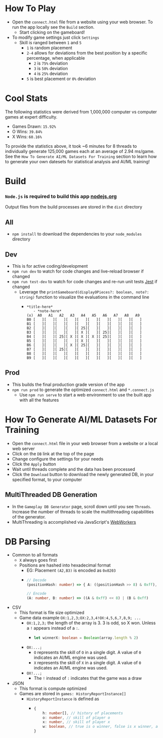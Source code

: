# How To Play

-	Open the `connect.html` file from a website using your web browser. To run the app locally see the `Build` section.
	-	Start clicking on the gameboard!
-	To modify game settings just click `Settings`
	-	Skill is ranged between `1` and `5`
		-	`1` is random placement
		-	`2-4` allows for deviations from the best position by a specific percentage, when applicable
			-	`2` is `75%` deviation
			-	`3` is `50%` deviation
			-	`4` is `25%` deviation
		-	`5` is best placement or `0%` deviation

# Cool Stats

The following statistics were derived from 1,000,000 computer vs computer games at expert difficulty. 

-	Games Drawn: `15.92%`
-	O Wins: `39.84%`
-	X Wins: `60.16%`

To provide the statistics above, it took ~6 minutes for 8 threads to individually generate 125,000 games each at an average of 2.94 ms/game. See the `How To Generate AI/ML Datasets For Training` section to learn how to generate your own datesets for statistical analysis and AI/ML training!

# Build

### `Node.js` is required to build this app [nodejs.org](https://nodejs.org)

Output files from the build processes are stored in the `dist` directory

## All
-	`npm install` to download the dependencies to your `node_modules` directory

## Dev
-	This is for active coding/development
-	`npm run dev` to watch for code changes and live-reload browser if changed
-	`npm run test-dev` to watch for code changes and re-run unit tests [Jest](https://jestjs.io) if changed
	-	Leverage the `printGameboard(displayOPieces?: boolean, note?: string)` function to visualize the evaluations in the command line
		-	```
			*title-here*
			   - *note-here*
			(x)  A0   A1   A2   A3   A4   A5   A6   A7   A8   A9
			B0 [   ][   ][   ][   ][   ][   ][   ][   ][   ][   ]
			B1 [   ][   ][   ][   ][   ][   ][   ][   ][   ][   ]
			B2 [   ][   ][   ][   ][ 25][   ][   ][   ][   ][   ]
			B3 [   ][   ][   ][   ][ X ][   ][ 25][   ][   ][   ]
			B4 [   ][   ][ 25][ X ][ X ][ X ][ 25][   ][   ][   ]
			B5 [   ][   ][   ][   ][ X ][   ][   ][   ][   ][   ]
			B6 [   ][   ][   ][ X ][ 25][   ][   ][   ][   ][   ]
			B7 [   ][   ][ 25][   ][   ][   ][   ][   ][   ][   ]
			B8 [   ][   ][   ][   ][   ][   ][   ][   ][   ][   ]
			B9 [   ][   ][   ][   ][   ][   ][   ][   ][   ][   ]
			```

## Prod
-	This builds the final production grade version of the app
-	`npm run prod` to generate the optimized `connect.html` and `*.connect.js`
	-	Use `npm run serve` to start a web environment to use the built app with all the features

# How To Generate AI/ML Datasets For Training

-	Open the `connect.html` file in your web browser from a website or a local web server
-	Click on the `DB` link at the top of the page
-	Change configure the settings for your needs
-	Click the `Apply` button
-	Wait until threads complete and the data has been processed
-	Click the `Download` button to download the newly generated DB, in your specified format, to your computer

## MultiThreaded DB Generation

-	In the `Gameplay DB Generator` page, scroll down until you see `Threads`. Increase the number of threads to scale the multithreading capabilities of the generator.
-	MultiThreading is accomplished via JavaScript's [WebWorkers](https://developer.mozilla.org/en-US/docs/Web/API/Web_Workers_API)

# DB Parsing

-	Common to all formats
	-	`X` always goes first
	-	Positions are hashed into hexadecimal format
		-	EG: Placement `(A2,B3)` is encoded as `0x0203`
		-	```typescript 
			// Decode
			(positionHash: number) => { A: ((positionHash >> 8) & 0xff), B: (positionHash & 0xff)}

			// Encode
			(A: number, B: number) => ((A & 0xff) << 8) | (B & 0xff)
			```
-	CSV
	-	This format is file size optimized
	-	Game data example `OX:1,2,3;OX:2,3,4!OX:4,5,6,7,8,9; ...`
		-	`OX:1,2,3;` the length of the array is 3. 3 is odd, so X won. Unless a `!` appears instead of a `:`.
			-	```typescript
				let winnerX: boolean = Boolean(array.length % 2)
				````
		-	`OX:...;`
			-	`O` represents the skill of `O` in a single digit. A value of `0` indicates an AI/ML engine was used.
			-	`X` represents the skill of `X` in a single digit. A value of `0` indicates an AI/ML engine was used.
		-	`OX!...;`
			-	The `!` instead of `:` indicates that the game was a draw
-	JSON
	-	This format is compute optimized
	-	Games are stored in `games: HistoryReportInstance[]`
		-	`HistoryReportInstance` is defined as
			-	```typescript
				{
					h: number[], // history of placements
					o: number, // skill of player o
					x: number, // skill of player x
					w: boolean, // true is o winner, false is x winner, and null is drawn game
				}
				```